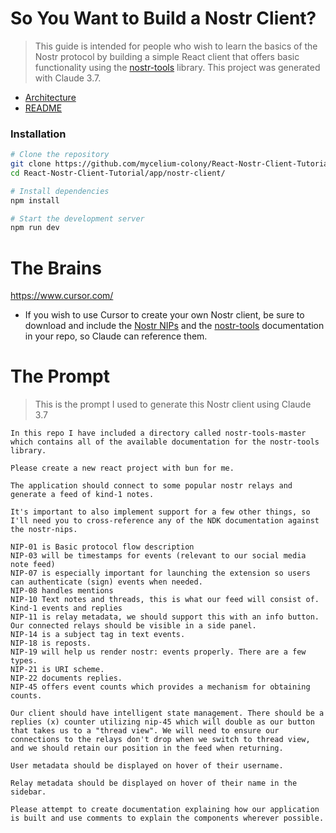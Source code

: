# So You Want to Build a Nostr Client?

> This guide is intended for people who wish to learn the basics of the Nostr protocol by building a simple React client that offers basic functionality using the [nostr-tools](https://github.com/nbd-wtf/nostr-tools) library. This project was generated with Claude 3.7.

- [Architecture](/app/nostr-client/ARCHITECTURE.md)
- [README](/app/nostr-client/README.md)

### Installation

```bash
# Clone the repository
git clone https://github.com/mycelium-colony/React-Nostr-Client-Tutorial.git
cd React-Nostr-Client-Tutorial/app/nostr-client/

# Install dependencies
npm install

# Start the development server
npm run dev
```

# The Brains

https://www.cursor.com/

- If you wish to use Cursor to create your own Nostr client, be sure to download and include the [Nostr NIPs](https://github.com/nostr-protocol/nips) and the [nostr-tools](https://github.com/nbd-wtf/nostr-tools) documentation in your repo, so Claude can reference them.

# The Prompt

> This is the prompt I used to generate this Nostr client using Claude 3.7

```
In this repo I have included a directory called nostr-tools-master which contains all of the available documentation for the nostr-tools library.

Please create a new react project with bun for me.

The application should connect to some popular nostr relays and generate a feed of kind-1 notes.

It's important to also implement support for a few other things, so I'll need you to cross-reference any of the NDK documentation against the nostr-nips.

NIP-01 is Basic protocol flow description
NIP-03 will be timestamps for events (relevant to our social media note feed)
NIP-07 is especially important for launching the extension so users can authenticate (sign) events when needed.
NIP-08 handles mentions
NIP-10 Text notes and threads, this is what our feed will consist of. Kind-1 events and replies
NIP-11 is relay metadata, we should support this with an info button. Our connected relays should be visible in a side panel.
NIP-14 is a subject tag in text events.
NIP-18 is reposts.
NIP-19 will help us render nostr: events properly. There are a few types.
NIP-21 is URI scheme.
NIP-22 documents replies.
NIP-45 offers event counts which provides a mechanism for obtaining counts.

Our client should have intelligent state management. There should be a replies (x) counter utilizing nip-45 which will double as our button that takes us to a "thread view". We will need to ensure our connections to the relays don't drop when we switch to thread view, and we should retain our position in the feed when returning.

User metadata should be displayed on hover of their username.

Relay metadata should be displayed on hover of their name in the sidebar.

Please attempt to create documentation explaining how our application is built and use comments to explain the components wherever possible.
```

